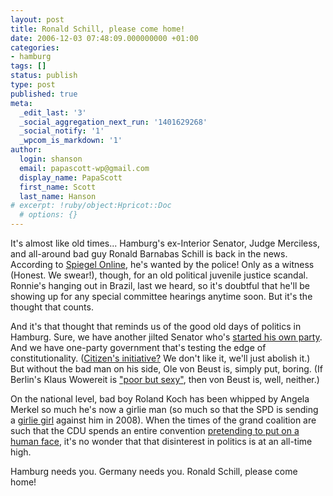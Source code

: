 ```yaml
---
layout: post
title: Ronald Schill, please come home!
date: 2006-12-03 07:48:09.000000000 +01:00
categories:
- hamburg
tags: []
status: publish
type: post
published: true
meta:
  _edit_last: '3'
  _social_aggregation_next_run: '1401629268'
  _social_notify: '1'
  _wpcom_is_markdown: '1'
author:
  login: shanson
  email: papascott-wp@gmail.com
  display_name: PapaScott
  first_name: Scott
  last_name: Hanson
# excerpt: !ruby/object:Hpricot::Doc
  # options: {}
---
```

<p>It's almost like old times... Hamburg's ex-Interior Senator, Judge Merciless, and all-around bad guy Ronald Barnabas Schill is back in the news. According to <a href="http://www.spiegel.de/politik/deutschland/0,1518,452123,00.html" title="Gesuchter Zeuge: Ex-Senator Schill zur Fahndung ausgeschrieben - Politik - SPIEGEL ONLINE - Nachrichten">Spiegel Online</a>, he's wanted by the police! Only as a witness (Honest. We swear!), though, for an old political juvenile justice scandal. Ronnie's hanging out in Brazil, last we heard, so it's doubtful that he'll be showing up for any special committee hearings anytime soon. But it's the thought that counts.</p>
<p>And it's that thought that reminds us of the good old days of politics in Hamburg. Sure, we have another jilted Senator who's <a href="http://de.wikipedia.org/wiki/HeimatHamburg">started his own party</a>. And we have one-party government that's testing the edge of constitutionality. (<a href="http://www.mehr-demokratie-hamburg.de/">Citizen's initiative?</a> We don't like it, we'll just abolish it.) But without the bad man on his side, Ole von Beust is, simply put, boring. (If Berlin's Klaus Wowereit is <a href="http://www.focus.de/politik/deutschland/wowereits-berlin-slogan_nid_37712.html" title="http://www.focus.de/politik/deutschland/wowereits-berlin-slogan_nid_37712.html">"poor but sexy"</a>, then von Beust is, well, neither.)</p>
<p>On the national level, bad boy Roland Koch has been whipped by Angela Merkel so much he's now a girlie man (so much so that the SPD is sending a <a href="http://www.spiegel.de/politik/deutschland/0,1518,452154,00.html" title="Kochs Herausfordererin: Ségolène Ypsilanti - Politik - SPIEGEL ONLINE - Nachrichten">girlie girl</a> against him in 2008). When the times of the grand coalition are such that the CDU spends an entire convention <a href="http://www.dresden2006.cdu.de/">pretending to put on a human face</a>, it's no wonder that that disinterest in politics is at an all-time high.</p>
<p>Hamburg needs you. Germany needs you. Ronald Schill, please come home!</p>
